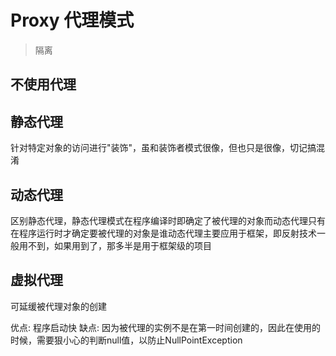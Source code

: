 # Proxy 代理模式

> 隔离

## 不使用代理

## 静态代理

针对特定对象的访问进行"装饰"，虽和装饰者模式很像，但也只是很像，切记搞混淆

## 动态代理

区别静态代理，静态代理模式在程序编译时即确定了被代理的对象而动态代理只有在程序运行时才确定要被代理的对象是谁动态代理主要应用于框架，即反射技术一般用不到，如果用到了，那多半是用于框架级的项目

## 虚拟代理

可延缓被代理对象的创建

优点: 程序启动快
缺点: 因为被代理的实例不是在第一时间创建的，因此在使用的时候，需要狠小心的判断null值，以防止NullPointException

